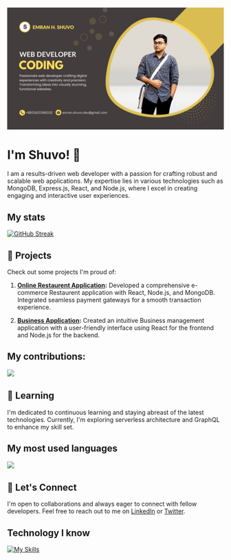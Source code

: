 

![Cover photo that says about me](https://raw.githubusercontent.com/Emranhossainshuvo/Emranhossainshuvo/main/asset/%2B8801620366102.png)


# I'm Shuvo! 👋

I am a results-driven web developer with a passion for crafting robust and scalable web applications. My expertise lies in various technologies such as MongoDB, Express.js, React, and Node.js, where I excel in creating engaging and interactive user experiences.


## My  stats 
[![GitHub Streak](https://github-readme-streak-stats.herokuapp.com?user=Emranhossainshuvo&theme=apprentice&hide_border=true&stroke=443D3D)](https://git.io/streak-stats)


## 🚀 Projects
 
Check out some projects I'm proud of:
 
1. **[Online Restaurent Application](https://bistro-boss-1c45d.web.app/):**
   Developed a comprehensive e-commerce Restaurent application with React, Node.js, and MongoDB. Integrated seamless payment gateways for a smooth transaction experience.

2. **[Business Application](https://car-repair-practice.web.app/):**
   Created an intuitive Business management application with a user-friendly interface using React for the frontend and Node.js for the backend.

## My contributions: 

![](http://github-profile-summary-cards.vercel.app/api/cards/profile-details?username=Emranhossainshuvo&theme=ayu_mirage)

## 🌱 Learning 

I'm dedicated to continuous learning and staying abreast of the latest technologies. Currently, I'm exploring serverless architecture and GraphQL to enhance my skill set.

## My most used languages
![](http://github-profile-summary-cards.vercel.app/api/cards/most-commit-language?username=Emranhossainshuvo&theme=ayu_mirage)

## 💬 Let's Connect

I'm open to collaborations and always eager to connect with fellow developers. Feel free to reach out to me on [LinkedIn](https://www.linkedin.com/in/md-emran-hossain-shuvo-0711802a4/) or [Twitter](https://twitter.com/Shuvo0031770590).


## Technology I know


[![My Skills](https://skillicons.dev/icons?i=js,html,react,vscode,css,express)](https://skillicons.dev)
